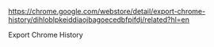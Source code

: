 https://chrome.google.com/webstore/detail/export-chrome-history/dihloblpkeiddiaojbagoecedbfpifdj/related?hl=en

Export Chrome History